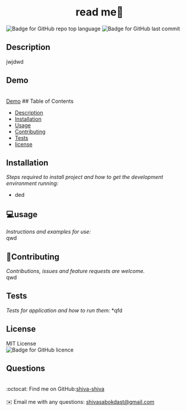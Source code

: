
<h1 align="center"> read me👋</h1>

   ![Badge for GitHub repo top language](https://img.shields.io/github/languages/top/shiva-shiva/readmeGenerator?style=flat&logo=appveyor) ![Badge for GitHub last commit](https://img.shields.io/github/last-commit/shiva-shiva/readmeGenerator?style=flat&logo=appveyor)
   
   


   ## Description 
   jwjdwd

 
## Demo
<br/>[Demo](./src/readme.gif) ## Table of Contents
* [Description](#Description)
* [Installation](#installation)
* [Usage](#usage)
* [Contributing](#contributing )
* [Tests](#tests)
* [license](#license)
## Installation
*Steps required to install project and how to get the development environment running:*
* ded
      
## 💻usage
*Instructions and examples for use:*</br> qwd
      
      
## 🤝Contributing
*Contributions, issues and feature requests are welcome.*</br> qwd
      
## Tests
*Tests for application and how to run them:*
*qfd 
      
## License
MIT License<br/>
       ![Badge for GitHub licence](https://img.shields.io/github/license/shiva-shiva/readmeGenerator?style=flat&logo=appveyor)
      
## Questions
<br/>:octocat: Find me on GitHub:[shiva-shiva](https://github.com/shiva-shiva)<br />
    <br />
    ✉️ Email me with any questions: shivasabokdast@gmail.com<br /><br />